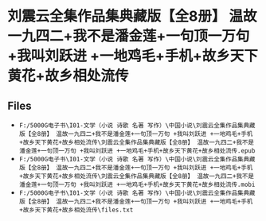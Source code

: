 # 刘震云全集作品集典藏版【全8册】 温故一九四二+我不是潘金莲+一句顶一万句 +我叫刘跃进 +一地鸡毛+手机+故乡天下黄花+故乡相处流传

## Files

- `F:/5000G电子书\I01-文学（小说 诗歌 名著 写作）\中国小说\刘震云全集作品集典藏版【全8册】 温故一九四二+我不是潘金莲+一句顶一万句 +我叫刘跃进 +一地鸡毛+手机+故乡天下黄花+故乡相处流传\刘震云全集作品集典藏版【全8册】 温故一九四二+我不是潘金莲+一句顶一万句 +我叫刘跃进 +一地鸡毛+手机+故乡天下黄花+故乡相处流传.epub`
- `F:/5000G电子书\I01-文学（小说 诗歌 名著 写作）\中国小说\刘震云全集作品集典藏版【全8册】 温故一九四二+我不是潘金莲+一句顶一万句 +我叫刘跃进 +一地鸡毛+手机+故乡天下黄花+故乡相处流传\刘震云全集作品集典藏版【全8册】 温故一九四二+我不是潘金莲+一句顶一万句 +我叫刘跃进 +一地鸡毛+手机+故乡天下黄花+故乡相处流传.mobi`
- `F:/5000G电子书\I01-文学（小说 诗歌 名著 写作）\中国小说\刘震云全集作品集典藏版【全8册】 温故一九四二+我不是潘金莲+一句顶一万句 +我叫刘跃进 +一地鸡毛+手机+故乡天下黄花+故乡相处流传\files.txt`
